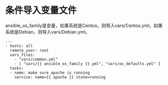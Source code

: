 # 条件导入变量文件

ansible\_os\_family是变量，如果系统是Centos，则导入vars/Centos.yml，如果系统是Debian，则导入vars/Debian.yml。

```纯文本
---
- hosts: all
  remote_user: root
  vars_files:
    - "vars/common.yml"
    - [ "vars/{{ ansible_os_family }}.yml", "vars/os_defaults.yml" ]
  tasks:
  - name: make sure apache is running
    service: name={{ apache }} state=running
```
